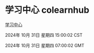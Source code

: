 # 学习中心 colearnhub
[学习中心](http://219.139.197.74:56308/colearnhub/)

2024年 10月 31日 星期四 15:00:02 CST

2024年 10月 31日 星期四 07:00:02 GMT
